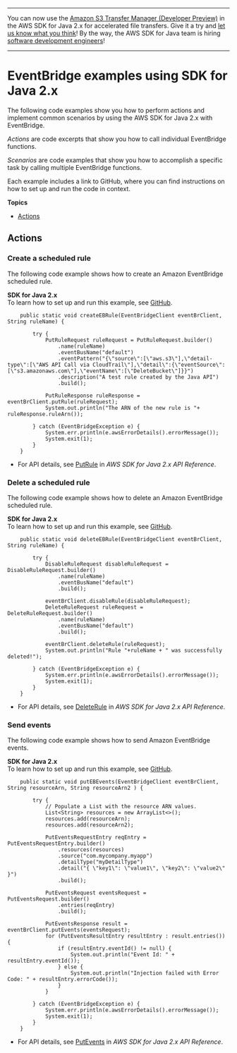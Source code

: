 --------

You can now use the [Amazon S3 Transfer Manager \(Developer Preview\)](https://bit.ly/2WQebiP) in the AWS SDK for Java 2\.x for accelerated file transfers\. Give it a try and [let us know what you think](https://bit.ly/3zT1YYM)\! By the way, the AWS SDK for Java team is hiring [software development engineers](https://github.com/aws/aws-sdk-java-v2/issues/3156)\!

--------

# EventBridge examples using SDK for Java 2\.x<a name="java_eventbridge_code_examples"></a>

The following code examples show you how to perform actions and implement common scenarios by using the AWS SDK for Java 2\.x with EventBridge\.

*Actions* are code excerpts that show you how to call individual EventBridge functions\.

*Scenarios* are code examples that show you how to accomplish a specific task by calling multiple EventBridge functions\.

Each example includes a link to GitHub, where you can find instructions on how to set up and run the code in context\.

**Topics**
+ [Actions](#w591aac15c14b9c33c13)

## Actions<a name="w591aac15c14b9c33c13"></a>

### Create a scheduled rule<a name="eventbridge_PutRule_java_topic"></a>

The following code example shows how to create an Amazon EventBridge scheduled rule\.

**SDK for Java 2\.x**  
 To learn how to set up and run this example, see [GitHub](https://github.com/awsdocs/aws-doc-sdk-examples/tree/main/javav2/example_code/eventbridge#readme)\. 
  

```
    public static void createEBRule(EventBridgeClient eventBrClient, String ruleName) {

        try {
            PutRuleRequest ruleRequest = PutRuleRequest.builder()
                .name(ruleName)
                .eventBusName("default")
                .eventPattern("{\"source\":[\"aws.s3\"],\"detail-type\":[\"AWS API Call via CloudTrail\"],\"detail\":{\"eventSource\":[\"s3.amazonaws.com\"],\"eventName\":[\"DeleteBucket\"]}}")
                .description("A test rule created by the Java API")
                .build();

            PutRuleResponse ruleResponse = eventBrClient.putRule(ruleRequest);
            System.out.println("The ARN of the new rule is "+ ruleResponse.ruleArn());

        } catch (EventBridgeException e) {
            System.err.println(e.awsErrorDetails().errorMessage());
            System.exit(1);
        }
    }
```
+  For API details, see [PutRule](https://docs.aws.amazon.com/goto/SdkForJavaV2/eventbridge-2015-10-07/PutRule) in *AWS SDK for Java 2\.x API Reference*\. 

### Delete a scheduled rule<a name="eventbridge_DeleteRule_java_topic"></a>

The following code example shows how to delete an Amazon EventBridge scheduled rule\.

**SDK for Java 2\.x**  
 To learn how to set up and run this example, see [GitHub](https://github.com/awsdocs/aws-doc-sdk-examples/tree/main/javav2/example_code/eventbridge#readme)\. 
  

```
    public static void deleteEBRule(EventBridgeClient eventBrClient, String ruleName) {

        try {
            DisableRuleRequest disableRuleRequest = DisableRuleRequest.builder()
                .name(ruleName)
                .eventBusName("default")
                .build();

            eventBrClient.disableRule(disableRuleRequest);
            DeleteRuleRequest ruleRequest = DeleteRuleRequest.builder()
                .name(ruleName)
                .eventBusName("default")
                .build();

            eventBrClient.deleteRule(ruleRequest);
            System.out.println("Rule "+ruleName + " was successfully deleted!");

        } catch (EventBridgeException e) {
            System.err.println(e.awsErrorDetails().errorMessage());
            System.exit(1);
        }
    }
```
+  For API details, see [DeleteRule](https://docs.aws.amazon.com/goto/SdkForJavaV2/eventbridge-2015-10-07/DeleteRule) in *AWS SDK for Java 2\.x API Reference*\. 

### Send events<a name="eventbridge_PutEvents_java_topic"></a>

The following code example shows how to send Amazon EventBridge events\.

**SDK for Java 2\.x**  
 To learn how to set up and run this example, see [GitHub](https://github.com/awsdocs/aws-doc-sdk-examples/tree/main/javav2/example_code/eventbridge#readme)\. 
  

```
    public static void putEBEvents(EventBridgeClient eventBrClient, String resourceArn, String resourceArn2 ) {

        try {
            // Populate a List with the resource ARN values.
            List<String> resources = new ArrayList<>();
            resources.add(resourceArn);
            resources.add(resourceArn2);

            PutEventsRequestEntry reqEntry = PutEventsRequestEntry.builder()
                .resources(resources)
                .source("com.mycompany.myapp")
                .detailType("myDetailType")
                .detail("{ \"key1\": \"value1\", \"key2\": \"value2\" }")
                .build();

            PutEventsRequest eventsRequest = PutEventsRequest.builder()
                .entries(reqEntry)
                .build();

            PutEventsResponse result = eventBrClient.putEvents(eventsRequest);
            for (PutEventsResultEntry resultEntry : result.entries()) {
                if (resultEntry.eventId() != null) {
                    System.out.println("Event Id: " + resultEntry.eventId());
                } else {
                    System.out.println("Injection failed with Error Code: " + resultEntry.errorCode());
                }
            }

        } catch (EventBridgeException e) {
            System.err.println(e.awsErrorDetails().errorMessage());
            System.exit(1);
        }
    }
```
+  For API details, see [PutEvents](https://docs.aws.amazon.com/goto/SdkForJavaV2/eventbridge-2015-10-07/PutEvents) in *AWS SDK for Java 2\.x API Reference*\. 